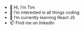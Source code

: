 - 👋 Hi, I’m Tim
- 👀 I’m interested in all things coding
- 🌱 I’m currently learning React JS
- 📫 Find me on linkedIn
